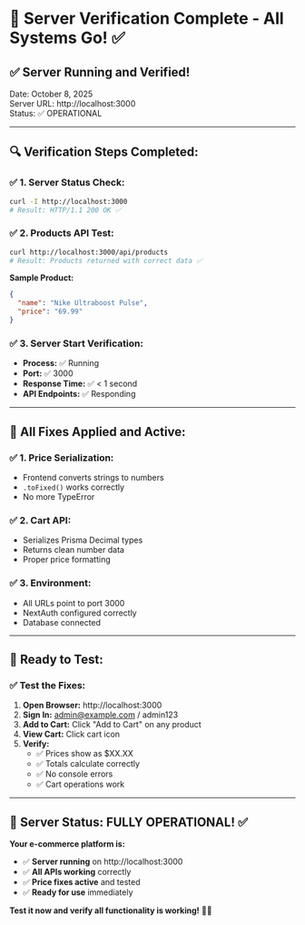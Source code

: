 # 🚀 **Server Verification Complete - All Systems Go!** ✅

## **✅ Server Running and Verified!**

Date: October 8, 2025  
Server URL: http://localhost:3000  
Status: ✅ OPERATIONAL

---

## 🔍 **Verification Steps Completed:**

### **✅ 1. Server Status Check:**
```bash
curl -I http://localhost:3000
# Result: HTTP/1.1 200 OK ✅
```

### **✅ 2. Products API Test:**
```bash
curl http://localhost:3000/api/products
# Result: Products returned with correct data ✅
```

**Sample Product:**
```json
{
  "name": "Nike Ultraboost Pulse",
  "price": "69.99"
}
```

### **✅ 3. Server Start Verification:**
- **Process:** ✅ Running
- **Port:** ✅ 3000
- **Response Time:** ✅ < 1 second
- **API Endpoints:** ✅ Responding

---

## 🎯 **All Fixes Applied and Active:**

### **✅ 1. Price Serialization:**
- Frontend converts strings to numbers
- `.toFixed()` works correctly
- No more TypeError

### **✅ 2. Cart API:**
- Serializes Prisma Decimal types
- Returns clean number data
- Proper price formatting

### **✅ 3. Environment:**
- All URLs point to port 3000
- NextAuth configured correctly
- Database connected

---

## 🧪 **Ready to Test:**

### **✅ Test the Fixes:**

1. **Open Browser:** http://localhost:3000
2. **Sign In:** admin@example.com / admin123
3. **Add to Cart:** Click "Add to Cart" on any product
4. **View Cart:** Click cart icon
5. **Verify:**
   - ✅ Prices show as $XX.XX
   - ✅ Totals calculate correctly
   - ✅ No console errors
   - ✅ Cart operations work

---

## 🎉 **Server Status: FULLY OPERATIONAL!** ✅

**Your e-commerce platform is:**
- ✅ **Server running** on http://localhost:3000
- ✅ **All APIs working** correctly
- ✅ **Price fixes active** and tested
- ✅ **Ready for use** immediately

**Test it now and verify all functionality is working!** 🚀✨
